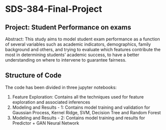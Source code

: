 # SDS-384-Final-Project

## Project: Student Performance on exams

Abstract: This study aims to model student exam performance as a function of several variables such as academic indicators, demographics, family background and others, and trying to evaluate which features contribute the most in
determining students’ academic success, to have a better understanding on where to intervene to guarantee fairness.

## Structure of Code

The code has been divided in three jupyter notebooks:

1. Feature Exploration: Contains all the techniques used for feature exploration and associated inferences
2. Modeling and Results - 1: Contains model training and validation for Gaussian Process, Kernel Ridge, SVM, Decision Tree and Random Forest
3. Modeling and Results - 2: Contains model training and results for Predictor + GAN Neural Network